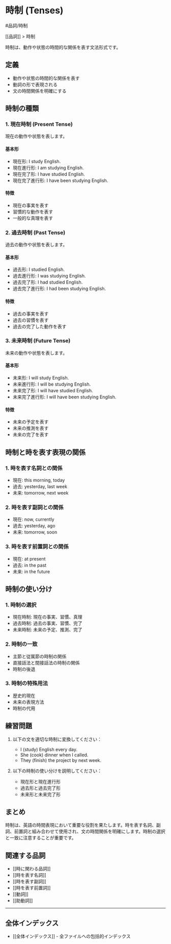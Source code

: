 # 時制 (Tenses)

#品詞/時制

[[品詞]] > 時制

時制は、動作や状態の時間的な関係を表す文法形式です。

## 定義
- 動作や状態の時間的な関係を表す
- 動詞の形で表現される
- 文の時間関係を明確にする

## 時制の種類

### 1. 現在時制 (Present Tense)
現在の動作や状態を表します。

#### 基本形
- 現在形: I study English.
- 現在進行形: I am studying English.
- 現在完了形: I have studied English.
- 現在完了進行形: I have been studying English.

#### 特徴
- 現在の事実を表す
- 習慣的な動作を表す
- 一般的な真理を表す

### 2. 過去時制 (Past Tense)
過去の動作や状態を表します。

#### 基本形
- 過去形: I studied English.
- 過去進行形: I was studying English.
- 過去完了形: I had studied English.
- 過去完了進行形: I had been studying English.

#### 特徴
- 過去の事実を表す
- 過去の習慣を表す
- 過去の完了した動作を表す

### 3. 未来時制 (Future Tense)
未来の動作や状態を表します。

#### 基本形
- 未来形: I will study English.
- 未来進行形: I will be studying English.
- 未来完了形: I will have studied English.
- 未来完了進行形: I will have been studying English.

#### 特徴
- 未来の予定を表す
- 未来の推測を表す
- 未来の完了を表す

## 時制と時を表す表現の関係

### 1. 時を表す名詞との関係
- 現在: this morning, today
- 過去: yesterday, last week
- 未来: tomorrow, next week

### 2. 時を表す副詞との関係
- 現在: now, currently
- 過去: yesterday, ago
- 未来: tomorrow, soon

### 3. 時を表す前置詞との関係
- 現在: at present
- 過去: in the past
- 未来: in the future

## 時制の使い分け

### 1. 時制の選択
- 現在時制: 現在の事実、習慣、真理
- 過去時制: 過去の事実、習慣、完了
- 未来時制: 未来の予定、推測、完了

### 2. 時制の一致
- 主節と従属節の時制の関係
- 直接話法と間接話法の時制の関係
- 時制の後退

### 3. 時制の特殊用法
- 歴史的現在
- 未来の表現方法
- 時制の代用

## 練習問題
1. 以下の文を適切な時制に変換してください：
   - I (study) English every day.
   - She (cook) dinner when I called.
   - They (finish) the project by next week.

2. 以下の時制の使い分けを説明してください：
   - 現在形と現在進行形
   - 過去形と過去完了形
   - 未来形と未来完了形

## まとめ
時制は、英語の時間表現において重要な役割を果たします。時を表す名詞、副詞、前置詞と組み合わせて使用され、文の時間関係を明確にします。時制の選択と一致に注意することが重要です。

## 関連する品詞
- [[時に関わる品詞]]
- [[時を表す名詞]]
- [[時を表す副詞]]
- [[時を表す前置詞]]
- [[動詞]]
- [[助動詞]]

---

## 全体インデックス
- [[全体インデックス]] - 全ファイルへの包括的インデックス 